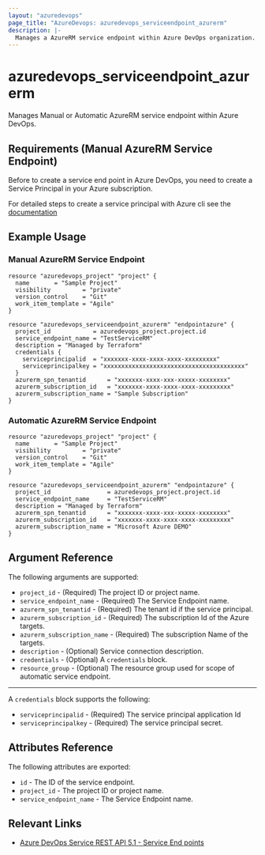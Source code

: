 ```yaml
---
layout: "azuredevops"
page_title: "AzureDevops: azuredevops_serviceendpoint_azurerm"
description: |-
  Manages a AzureRM service endpoint within Azure DevOps organization.
---
```


# azuredevops_serviceendpoint_azurerm

Manages Manual or Automatic AzureRM service endpoint within Azure DevOps.

## Requirements (Manual AzureRM Service Endpoint)

Before to create a service end point in Azure DevOps, you need to create a Service Principal in your Azure subscription.

For detailed steps to create a service principal with Azure cli see the [documentation](https://docs.microsoft.com/en-us/cli/azure/create-an-azure-service-principal-azure-cli?view=azure-cli-latest)

## Example Usage

### Manual AzureRM Service Endpoint

```hcl
resource "azuredevops_project" "project" {
  name       = "Sample Project"
  visibility         = "private"
  version_control    = "Git"
  work_item_template = "Agile"
}

resource "azuredevops_serviceendpoint_azurerm" "endpointazure" {
  project_id            = azuredevops_project.project.id
  service_endpoint_name = "TestServiceRM"
  description = "Managed by Terraform" 
  credentials {
    serviceprincipalid  = "xxxxxxx-xxxx-xxxx-xxxx-xxxxxxxxx"
    serviceprincipalkey = "xxxxxxxxxxxxxxxxxxxxxxxxxxxxxxxxxxxxxxxx"
  }
  azurerm_spn_tenantid      = "xxxxxxx-xxxx-xxx-xxxxx-xxxxxxxx"
  azurerm_subscription_id   = "xxxxxxx-xxxx-xxxx-xxxx-xxxxxxxxx"
  azurerm_subscription_name = "Sample Subscription"
}
```

### Automatic AzureRM Service Endpoint

```hcl
resource "azuredevops_project" "project" {
  name       = "Sample Project"
  visibility         = "private"
  version_control    = "Git"
  work_item_template = "Agile"
}

resource "azuredevops_serviceendpoint_azurerm" "endpointazure" {
  project_id                = azuredevops_project.project.id
  service_endpoint_name     = "TestServiceRM"
  description = "Managed by Terraform" 
  azurerm_spn_tenantid      = "xxxxxxx-xxxx-xxx-xxxxx-xxxxxxxx"
  azurerm_subscription_id   = "xxxxxxx-xxxx-xxxx-xxxx-xxxxxxxxx"
  azurerm_subscription_name = "Microsoft Azure DEMO"
}
```

## Argument Reference

The following arguments are supported:

- `project_id` - (Required) The project ID or project name.
- `service_endpoint_name` - (Required) The Service Endpoint name.
- `azurerm_spn_tenantid` - (Required) The tenant id if the service principal.
- `azurerm_subscription_id` - (Required) The subscription Id of the Azure targets.
- `azurerm_subscription_name` - (Required) The subscription Name of the targets.
- `description` - (Optional) Service connection description.
- `credentials` - (Optional) A `credentials` block.
- `resource_group` - (Optional) The resource group used for scope of automatic service endpoint.

---

A `credentials` block supports the following:

- `serviceprincipalid` - (Required) The service principal application Id
- `serviceprincipalkey` - (Required) The service principal secret.

## Attributes Reference

The following attributes are exported:

- `id` - The ID of the service endpoint.
- `project_id` - The project ID or project name.
- `service_endpoint_name` - The Service Endpoint name.

## Relevant Links

- [Azure DevOps Service REST API 5.1 - Service End points](https://docs.microsoft.com/en-us/rest/api/azure/devops/serviceendpoint/endpoints?view=azure-devops-rest-5.1)
